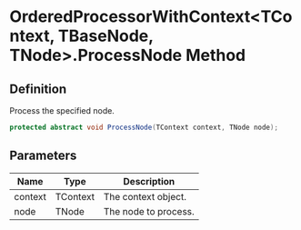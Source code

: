 # OrderedProcessorWithContext&lt;TContext, TBaseNode, TNode&gt;.ProcessNode Method
## Definition

Process the specified node.

```c#
protected abstract void ProcessNode(TContext context, TNode node);
```

## Parameters

| Name | Type | Description |
| ---- | ---- | ----------- |
| context | TContext | The context object. |
| node | TNode | The node to process. |


